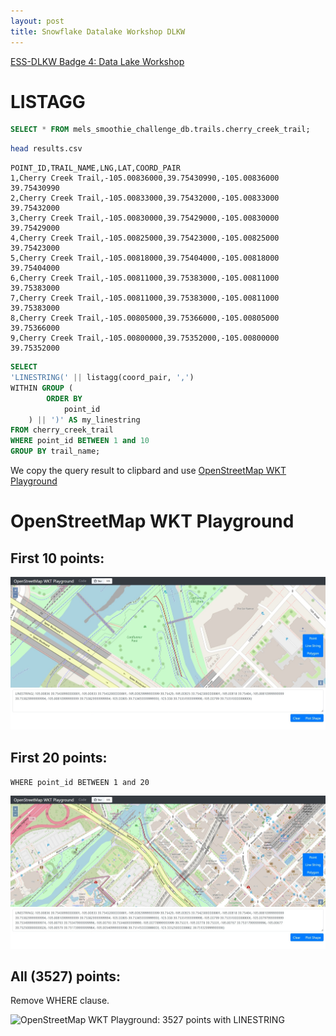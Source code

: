 ```yaml
---
layout: post
title: Snowflake Datalake Workshop DLKW
---
```


[ESS-DLKW Badge 4: Data Lake Workshop](https://learn.snowflake.com)

# LISTAGG

```sql
SELECT * FROM mels_smoothie_challenge_db.trails.cherry_creek_trail;
```

```bash
head results.csv
```

```csv
POINT_ID,TRAIL_NAME,LNG,LAT,COORD_PAIR
1,Cherry Creek Trail,-105.00836000,39.75430990,-105.00836000 39.75430990
2,Cherry Creek Trail,-105.00833000,39.75432000,-105.00833000 39.75432000
3,Cherry Creek Trail,-105.00830000,39.75429000,-105.00830000 39.75429000
4,Cherry Creek Trail,-105.00825000,39.75423000,-105.00825000 39.75423000
5,Cherry Creek Trail,-105.00818000,39.75404000,-105.00818000 39.75404000
6,Cherry Creek Trail,-105.00811000,39.75383000,-105.00811000 39.75383000
7,Cherry Creek Trail,-105.00811000,39.75383000,-105.00811000 39.75383000
8,Cherry Creek Trail,-105.00805000,39.75366000,-105.00805000 39.75366000
9,Cherry Creek Trail,-105.00800000,39.75352000,-105.00800000 39.75352000
```

```sql
SELECT
'LINESTRING(' || listagg(coord_pair, ',')
WITHIN GROUP (
        ORDER BY
            point_id
    ) || ')' AS my_linestring
FROM cherry_creek_trail
WHERE point_id BETWEEN 1 and 10
GROUP BY trail_name;
```

We copy the query result to clipbard and use
[OpenStreetMap WKT Playground](https://clydedacruz.github.io/openstreetmap-wkt-playground/)

# OpenStreetMap WKT Playground

## First 10 points:

![OpenStreetMap WKT Playground: 10 points with LINESTRING](/images/Snowflake/OpenStreetMap_WKT_Playground_10_points.jpeg)

## First 20 points:

`WHERE point_id BETWEEN 1 and 20`

![OpenStreetMap WKT Playground: 20 points with LINESTRING](/images/Snowflake/OpenStreetMap_WKT_Playground_20_points.jpeg)

## All (3527) points:

Remove WHERE clause.

![OpenStreetMap WKT Playground: 3527 points with LINESTRING](/images/Snowflake/OpenStreetMap_WKT_Playground_3527_points.jpeg)